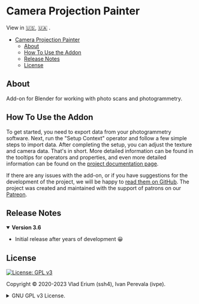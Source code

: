 # Camera Projection Painter

View in
[🇺🇸](./README.md),
[🇺🇦](./README_uk.md)
.

- [Camera Projection Painter](#camera-projection-painter)
  - [About](#about)
  - [How To Use the Addon](#how-to-use-the-addon)
  - [Release Notes](#release-notes)
  - [License](#license)


## About

Add-on for Blender for working with photo scans and photogrammetry.

## How To Use the Addon

To get started, you need to export data from your photogrammetry software. Next, run the "Setup Context" operator and follow a few simple steps to import data. After completing the setup, you can adjust the texture and camera data. That's in short. More detailed information can be found in the tooltips for operators and properties, and even more detailed information can be found on the [project documentation page](https://docs.camera-painter.com).

If there are any issues with the add-on, or if you have suggestions for the development of the project, we will be happy to [read them on GitHub](https://github.com/BlenderHQ/camera_projection_painter/issues). The project was created and maintained with the support of patrons on our [Patreon](https://patreon.com/BlenderHQ).


## Release Notes

<details open><summary>
<b>Version 3.6</b>
</summary>

* Initial release after years of development 😀

</details>

## License

[![License: GPL v3](https://img.shields.io/badge/License-GPLv3-blue)](https://www.gnu.org/licenses/gpl-3.0)

Copyright © 2020-2023 Vlad Erium (ssh4), Ivan Perevala (ivpe).

<details><summary>
GNU GPL v3 License.
</summary>

```
Camera Projection Painter addon.
Copyright (C) 2020-2023 Vlad Erium (ssh4), Ivan Perevala (ivpe)

This program is free software: you can redistribute it and/or modify
it under the terms of the GNU General Public License as published by
the Free Software Foundation, either version 3 of the License, or
(at your option) any later version.

This program is distributed in the hope that it will be useful,
but WITHOUT ANY WARRANTY; without even the implied warranty of
MERCHANTABILITY or FITNESS FOR A PARTICULAR PURPOSE.  See the
GNU General Public License for more details.

You should have received a copy of the GNU General Public License
along with this program.  If not, see <https://www.gnu.org/licenses/>.
```

</details>